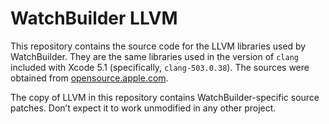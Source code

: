 # WatchBuilder LLVM

This repository contains the source code for the LLVM libraries used by
WatchBuilder. They are the same libraries used in the version of `clang`
included with Xcode 5.1 (specifically, `clang-503.0.38`). The sources
were obtained from [opensource.apple.com](http://www.opensource.apple.com/).

The copy of LLVM in this repository contains WatchBuilder-specific source
patches. Don’t expect it to work unmodified in any other project.
